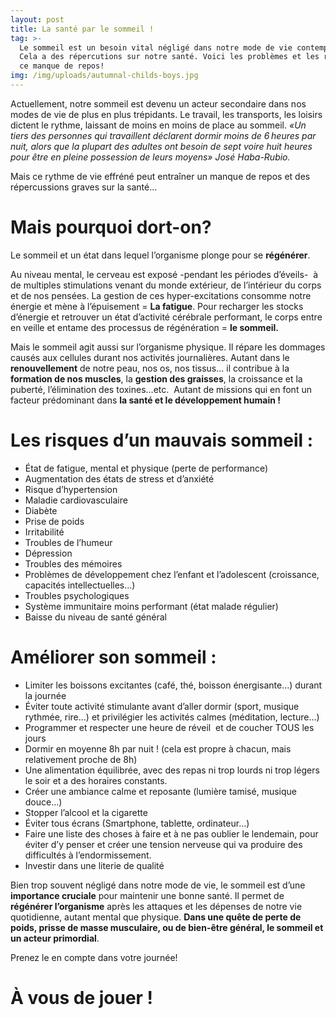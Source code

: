 ```yaml
---
layout: post
title: La santé par le sommeil !
tag: >-
  Le sommeil est un besoin vital négligé dans notre mode de vie contemporain.
  Cela a des répercutions sur notre santé. Voici les problèmes et les réponses à
  ce manque de repos! 
img: /img/uploads/autumnal-childs-boys.jpg
---
```

Actuellement,
notre sommeil est devenu un acteur secondaire dans nos modes de vie de plus en
plus trépidants. Le travail, les transports, les loisirs dictent le rythme,
laissant de moins en moins de place au sommeil. *«Un tiers des personnes qui
travaillent déclarent dormir moins de 6 heures par nuit, alors que la plupart
des adultes ont besoin de sept voire huit heures pour être en pleine possession
de leurs moyens» José Haba-Rubio.*

Mais ce
rythme de vie effréné peut entraîner un manque de repos et des répercussions graves
sur la santé…

# Mais pourquoi dort-on?

Le sommeil et un état dans lequel l’organisme
plonge pour se **régénérer**.

Au niveau mental, le cerveau est exposé -pendant les
périodes d’éveils-  à de multiples
stimulations venant du monde extérieur, de l’intérieur du corps et de nos pensées.
La gestion de ces hyper-excitations consomme notre énergie et mène à l’épuisement
= **La fatigue**. Pour recharger les stocks d’énergie et retrouver un état d’activité
cérébrale performant, le corps entre en veille et entame des processus de
régénération = **le sommeil.**

Mais le sommeil agit aussi sur l’organisme
physique. Il répare les dommages causés aux cellules durant nos activités
journalières. Autant dans le **renouvellement** de notre peau, nos os, nos tissus…
il contribue à la **formation de nos muscles**, la **gestion des graisses**, la
croissance et la puberté, l’élimination des toxines…etc.  Autant de missions qui en font un facteur
prédominant dans **la santé et le développement humain !**

# Les risques d’un mauvais sommeil :

* État de fatigue,
  mental et physique (perte de performance)
* Augmentation des
  états de stress et d’anxiété
* Risque d’hypertension
* Maladie cardiovasculaire
* Diabète
* Prise de poids
* Irritabilité
* Troubles de l’humeur
* Dépression
* Troubles des mémoires
* Problèmes de développement chez l’enfant et l’adolescent
  \(croissance, capacités intellectuelles...)
* Troubles psychologiques
* Système immunitaire
  moins performant (état malade régulier)
* Baisse du niveau de
  santé général

# Améliorer son sommeil :

* Limiter les
  boissons excitantes (café, thé, boisson énergisante…) durant la journée
* Éviter toute
  activité stimulante avant d’aller dormir (sport, musique rythmée, rire...) et privilégier
  les activités calmes (méditation, lecture…)
* Programmer et
  respecter une heure de réveil  et de
  coucher TOUS les jours
* Dormir en moyenne
  8h par nuit ! (cela est propre à chacun, mais relativement proche de 8h)
* Une alimentation
  équilibrée, avec des repas ni trop lourds ni trop légers le soir et a des
  horaires constants.
* Créer une ambiance
  calme et reposante (lumière tamisé, musique douce…)
* Stopper l’alcool et
  la cigarette
* Éviter tous écrans
  \(Smartphone, tablette, ordinateur…)
* Faire une liste des
  choses à faire et à ne pas oublier le lendemain, pour éviter d’y penser et
  créer une tension nerveuse qui va produire des difficultés à l’endormissement.
* Investir dans une
  literie de qualité

Bien trop souvent négligé dans notre mode de
vie, le sommeil est d’une **importance cruciale** pour maintenir une bonne santé. Il
permet de **régénérer l’organisme** après les attaques et les dépenses de notre vie
quotidienne, autant mental que physique. **Dans une quête de perte de poids,
prisse de masse musculaire, ou de bien-être général, le sommeil et un acteur
primordial**.

Prenez le en compte dans votre journée!

# À vous de jouer !

